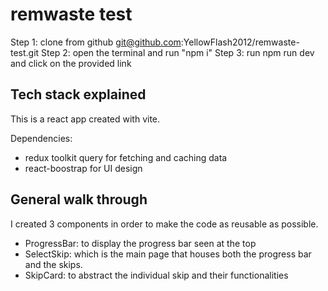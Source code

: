 # remwaste test

Step 1: clone from github git@github.com:YellowFlash2012/remwaste-test.git
Step 2: open the terminal and run "npm i"
Step 3: run npm run dev and click on the provided link

## Tech stack explained
This is a react app created with vite.

Dependencies:
- redux toolkit query for fetching and caching data
- react-boostrap for UI design

## General walk through
I created 3 components in order to make the code as reusable as possible.
- ProgressBar: to display the progress bar seen at the top
- SelectSkip: which is the main page that houses both the progress bar and the skips.
- SkipCard: to abstract the individual skip and their functionalities


